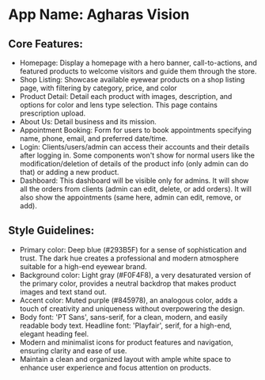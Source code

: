 # **App Name**: Agharas Vision

## Core Features:

- Homepage: Display a homepage with a hero banner, call-to-actions, and featured products to welcome visitors and guide them through the store.
- Shop Listing: Showcase available eyewear products on a shop listing page, with filtering by category, price, and color
- Product Detail: Detail each product with images, description, and options for color and lens type selection. This page contains prescription upload.
- About Us: Detail business and its mission.
- Appointment Booking: Form for users to book appointments specifying name, phone, email, and preferred date/time.
- Login: Clients/users/admin can access their accounts and their details after logging in. Some components won't show for normal users like the modification/deletion of details of the product info (only admin can do that) or adding a new product.
- Dashboard: This dashboard will be visible only for admins. It will show all the orders from clients (admin can edit, delete, or add orders). It will also show the appointments (same here, admin can edit, remove, or add).

## Style Guidelines:

- Primary color: Deep blue (#293B5F) for a sense of sophistication and trust. The dark hue creates a professional and modern atmosphere suitable for a high-end eyewear brand.
- Background color: Light gray (#F0F4F8), a very desaturated version of the primary color, provides a neutral backdrop that makes product images and text stand out.
- Accent color: Muted purple (#845978), an analogous color, adds a touch of creativity and uniqueness without overpowering the design.
- Body font: 'PT Sans', sans-serif, for a clean, modern, and easily readable body text. Headline font: 'Playfair', serif, for a high-end, elegant heading feel.
- Modern and minimalist icons for product features and navigation, ensuring clarity and ease of use.
- Maintain a clean and organized layout with ample white space to enhance user experience and focus attention on products.